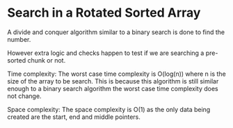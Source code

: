 # Search in a Rotated Sorted Array

A divide and conquer algorithm similar to a binary search is done to find the number.

However extra logic and checks happen to test if we are searching a pre-sorted chunk or not.

Time complexity:
The worst case time complexity is O(log(n)) where n is the size of the array to be search. This is because this algorithm is still similar enough to a binary search algorithm the worst case time complexity does not change.

Space complexity:
The space complexity is O(1) as the only data being created are the start, end and middle pointers.
